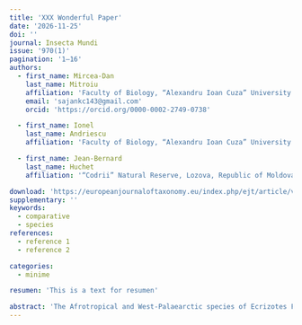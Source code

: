```yaml
---
title: 'XXX Wonderful Paper'
date: '2026-11-25'
doi: ''
journal: Insecta Mundi
issue: '970(1)'
pagination: '1–16'
authors:
  - first_name: Mircea-Dan
    last_name: Mitroiu
    affiliation: 'Faculty of Biology, “Alexandru Ioan Cuza” University of Iași, Romania'
    email: 'sajankc143@gmail.com'
    orcid: 'https://orcid.org/0000-0002-2749-0738'

  - first_name: Ionel
    last_name: Andriescu
    affiliation: 'Faculty of Biology, “Alexandru Ioan Cuza” University of Iași, Romania'

  - first_name: Jean-Bernard
    last_name: Huchet
    affiliation: '“Codrii” Natural Reserve, Lozova, Republic of Moldova'

download: 'https://europeanjournaloftaxonomy.eu/index.php/ejt/article/view/2745/12583'
supplementary: ''
keywords:
  - comparative
  - species
references:
  - reference 1
  - reference 2

categories:
  - minime

resumen: 'This is a text for resumen'

abstract: 'The Afrotropical and West-Palaearctic species of Ecrizotes Förster, 1861 (Hymenoptera: Pirenidae) are reviewed. The genera Ecrizotomorpha Mani, 1939 syn. nov. and Spathopus Ashmead, 1904 syn. nov. are treated as junior synonyms of Ecrizotes based on morphological evidence. Eighteen world species of Ecrizotes are recognized, including six described as new: E. acer Mitroiu sp. nov., E. alternativa (Xiao & Huang, 1999) comb. nov., E. anomalipes (Ashmead, 1904) comb. nov., E. brevicauda Mitroiu sp. nov., E. caudatus (Thomson, 1876), E. filicornis (Thomson, 1876), E. hofferi (Bouček, 1964) comb. nov., E. incisus Mitroiu sp. nov., E. longicauda Mitroiu sp. nov., E. longicornis (Walker, 1848), E. longus Mitroiu sp. nov., E. montanus (Huggert, 1976) comb. nov., E. monticola Förster, 1861, E. nasalis (Springate & Noyes, 1990) comb. nov., E. rovumae Mitroiu sp. nov., E. taskhiri (Mani, 1939) comb. nov., and E. tenkasiensis (Jamal Ahmad & Shafee, 1993) comb. nov. All world species, except for the three East-Palearctic ones (E. alternativa, E. taskhiri, and E. tenkasiensis), and the single Nearctic species (E. anomalipes), are diagnosed, illustrated and keyed; Ecrizotes is newly reported from the Afrotropical region and new country records are given for several European species.'
---
```

